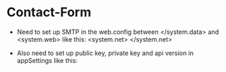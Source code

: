 # Contact-Form
- Need to set up SMTP in the web.config between </system.data> and <system.web>
like this:
<system.net>
    <mailSettings>
      <smtp from="noreply@youremail.co.nz">
        <network host="smtp.sendgrid.net" userName="yoursmtpusername@email.com" password="yousmtppassword" />
      </smtp>
    </mailSettings>
  </system.net>
  
 - Also need to set up public key, private key and api version in appSettings
 like this:
 <appSettings>
    <add key="recaptchaPublicKey" value="6LfTZkIUAAAAAFJhgq2IDbbhTjz7XXay4cJNWx8z" />
    <add key="recaptchaPrivateKey" value="6LfTZkIUAAAAAOvfGsZJHQ1aAzxeM4zRb_ScL8WT" />
    <add key="recaptchaApiVersion" value="2" />
 </appSettings>

